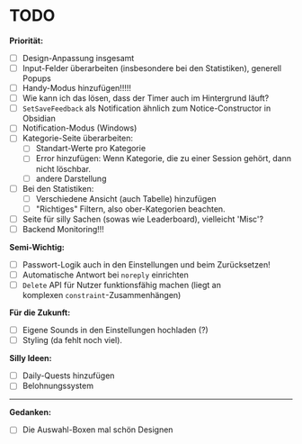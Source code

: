 # TODO

**Priorität:**
- [ ] Design-Anpassung insgesamt
- [ ] Input-Felder überarbeiten (insbesondere bei den Statistiken), generell Popups 
- [ ] Handy-Modus hinzufügen!!!!!
- [ ] Wie kann ich das lösen, dass der Timer auch im Hintergrund läuft? 
- [ ] `SetSaveFeedback` als Notification ähnlich zum Notice-Constructor in Obsidian
- [ ] Notification-Modus (Windows) 
- [ ] Kategorie-Seite überarbeiten:
    - [ ] Standart-Werte pro Kategorie 
    - [ ] Error hinzufügen: Wenn Kategorie, die zu einer Session gehört, dann nicht löschbar.
    - [ ] andere Darstellung
- [ ] Bei den Statistiken: 
    - [ ] Verschiedene Ansicht (auch Tabelle) hinzufügen 
    - [ ] "Richtiges" Filtern, also ober-Kategorien beachten. 
- [ ] Seite für silly Sachen (sowas wie Leaderboard), vielleicht 'Misc'?  
- [ ] Backend Monitoring!!!

**Semi-Wichtig:**
- [ ] Passwort-Logik auch in den Einstellungen und beim Zurücksetzen!
- [ ] Automatische Antwort bei `noreply` einrichten
- [ ] `Delete` API für Nutzer funktionsfähig machen (liegt an komplexen `constraint`-Zusammenhängen)  

**Für die Zukunft:** 
- [ ] Eigene Sounds in den Einstellungen hochladen (?)
- [ ] Styling (da fehlt noch viel).

**Silly Ideen:** 
- [ ] Daily-Quests hinzufügen
- [ ] Belohnungssystem

___

**Gedanken:**
- [ ] Die Auswahl-Boxen mal schön Designen 